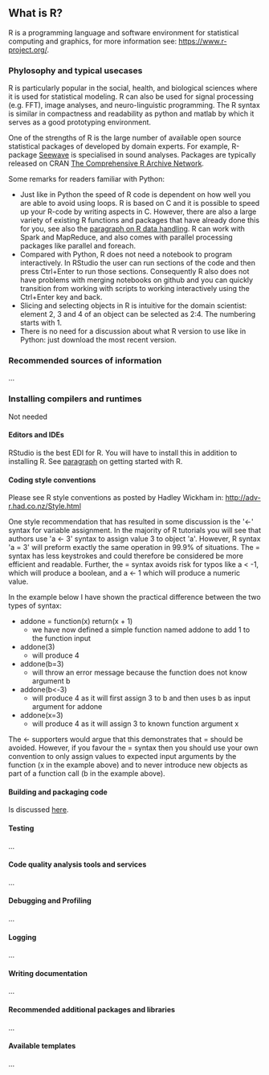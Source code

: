 ## What is R?
R is a programming language and software environment for statistical computing and graphics, for more information see: https://www.r-project.org/.

### Phylosophy and typical usecases
R is particularly popular in the social, health, and biological sciences where it is used for statistical modeling. R can also be used for signal processing (e.g. FFT), image analyses, and neuro-linguistic programming. The R syntax is similar in compactness and readability as python and matlab by which it serves as a good prototyping environment.

One of the strengths of R is the large number of available open source statistical packages of developed by domain experts. For example, R-package [Seewave](http://rug.mnhn.fr/seewave/) is specialised in sound analyses. Packages are typically released on CRAN [The Comprehensive R Archive Network](http://cran.r-project.org).

Some remarks for readers familiar with Python:
* Just like in Python the speed of R code is dependent on how well you are able to avoid using loops. R is based on C and it is possible to speed up your R-code by writing aspects in C. However, there are also a large variety of existing R functions and packages that have already done this for you, see also the [paragraph on R data handling](./r-subsections/rdata_handling.md).  R can work with Spark and MapReduce, and also comes with parallel processing packages like parallel and foreach.
* Compared with Python, R does not need a notebook to program interactively. In RStudio the user can run sections of the code and then press Ctrl+Enter to run those sections. Consequently R also does not have problems with merging notebooks on github and you can quickly transition from working with scripts to working interactively using the Ctrl+Enter key and back.
* Slicing and selecting objects in R is intuitive for the domain scientist: element 2, 3 and 4 of an object can be selected as 2:4. The numbering starts with 1.
* There is no need for a discussion about what R version to use like in Python: just download the most recent version.

### Recommended sources of information
...

### Installing compilers and runtimes
Not needed

#### Editors and IDEs
RStudio is the best EDI for R. You will have to install this in addition to installing R. See [paragraph](./r-subsections/rgettingstarted.md) on getting started with R.

#### Coding style conventions
Please see R style conventions as posted by Hadley Wickham in: http://adv-r.had.co.nz/Style.html

One style recommendation that has resulted in some discussion is the '<-' syntax for variable assignment. In the majority of R tutorials you will see that authors use 'a <- 3' syntax to assign value 3 to object 'a'. However, R syntax 'a = 3' will preform exactly the same operation in 99.9% of situations. The = syntax has less keystrokes and could therefore be considered be more efficient and readable. Further, the = syntax avoids risk for typos like a < -1, which will produce a boolean, and a <- 1 which will produce a numeric value.

In the example below I have shown the practical difference between the two types of syntax:
- addone = function(x) return(x + 1)
  - we have now defined a simple function named addone to add 1 to the function input
- addone(3)
  - will produce 4
- addone(b=3)
  - will throw an error message because the function does not know argument b
- addone(b<-3)
  - will produce 4 as it will first assign 3 to b and then uses b as input argument for addone
- addone(x=3)
  - will produce 4 as it will assign 3 to known function argument x

The <- supporters would argue that this demonstrates that = should be avoided. However, if you favour the = syntax then you should use your own convention to only assign values to expected input arguments by the function (x in the example above) and to never introduce new objects as part of a function call (b in the example above).

#### Building and packaging code 
Is discussed [here](./r-subsections/writting_packages_and_documentation.md).
#### Testing
...
#### Code quality analysis tools and services
...
#### Debugging and Profiling
...
#### Logging
...
#### Writing documentation
...
#### Recommended additional packages and libraries
...
#### Available templates
...

